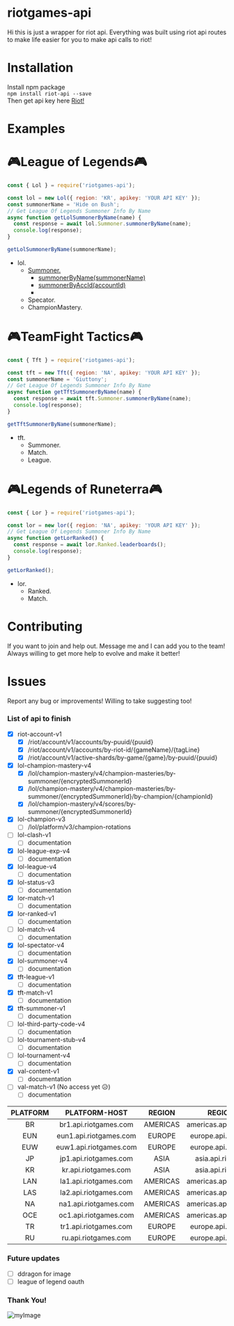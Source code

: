 # riotgames-api

Hi this is just a wrapper for riot api. Everything was built using riot api routes to make life easier for you to make api calls to riot!

# Installation

Install npm package
<br>
`npm install riot-api --save`
<br>
Then get api key here [Riot!](https://developer.riotgames.com/)

# Examples

# **🎮League of Legends🎮**

```javascript
const { Lol } = require('riotgames-api');

const lol = new Lol({ region: 'KR', apikey: 'YOUR API KEY' });
const summonerName = 'Hide on Bush';
// Get League Of Legends Summoner Info By Name
async function getLolSummonerByName(name) {
  const response = await lol.Summoner.summonerByName(name);
  console.log(response);
}

getLolSummonerByName(summonerName);
```

- lol.
  - [Summoner.](https://github.com/sruan6/riot-api/tree/main/example/lol_examples/summoner_example)
    - [summonerByName(summonerName)](https://github.com/sruan6/riot-api/blob/main/example/lol_examples/summoner_example/sample.js)
    - [summonerByAccId(accountId)](https://github.com/sruan6/riot-api/blob/main/example/lol_examples/summoner_example/sample.js)
    -
  - Specator.
  - ChampionMastery.

# **🎮TeamFight Tactics🎮**

```javascript
const { Tft } = require('riotgames-api');

const tft = new Tft({ region: 'NA', apikey: 'YOUR API KEY' });
const summonerName = 'Giuttony';
// Get League Of Legends Summoner Info By Name
async function getTftSummonerByName(name) {
  const response = await tft.Summoner.summonerByName(name);
  console.log(response);
}

getTftSummonerByName(summonerName);
```

- tft.
  - Summoner.
  - Match.
  - League.

# **🎮Legends of Runeterra🎮**

```javascript
const { Lor } = require('riotgames-api');

const lor = new lor({ region: 'NA', apikey: 'YOUR API KEY' });
// Get League Of Legends Summoner Info By Name
async function getLorRanked() {
  const response = await lor.Ranked.leaderboards();
  console.log(response);
}

getLorRanked();
```

- lor.
  - Ranked.
  - Match.

# Contributing

If you want to join and help out. Message me and I can add you to the team! Always willing to get more help to evolve and make it better!

# Issues

Report any bug or improvements! Willing to take suggesting too!

### List of api to finish

- [x] riot-account-v1
  - [x] /riot/account/v1/accounts/by-puuid/{puuid}
  - [x] /riot/account/v1/accounts/by-riot-id/{gameName}/{tagLine}
  - [x] /riot/account/v1/active-shards/by-game/{game}/by-puuid/{puuid}
- [x] lol-champion-mastery-v4
  - [x] /lol/champion-mastery/v4/champion-masteries/by-summoner/{encryptedSummonerId}
  - [x] /lol/champion-mastery/v4/champion-masteries/by-summoner/{encryptedSummonerId}/by-champion/{championId}
  - [x] /lol/champion-mastery/v4/scores/by-summoner/{encryptedSummonerId}
- [x] lol-champion-v3
  - [ ] /lol/platform/v3/champion-rotations
- [ ] lol-clash-v1
  - [ ] documentation
- [x] lol-league-exp-v4
  - [ ] documentation
- [x] lol-league-v4
  - [ ] documentation
- [x] lol-status-v3
  - [ ] documentation
- [x] lor-match-v1
  - [ ] documentation
- [x] lor-ranked-v1
  - [ ] documentation
- [ ] lol-match-v4
  - [ ] documentation
- [x] lol-spectator-v4
  - [ ] documentation
- [x] lol-summoner-v4
  - [ ] documentation
- [x] tft-league-v1
  - [ ] documentation
- [x] tft-match-v1
  - [ ] documentation
- [x] tft-summoner-v1
  - [ ] documentation
- [ ] lol-third-party-code-v4
  - [ ] documentation
- [ ] lol-tournament-stub-v4
  - [ ] documentation
- [ ] lol-tournament-v4
  - [ ] documentation
- [x] val-content-v1
  - [ ] documentation
- [ ] val-match-v1 (No access yet :disappointed_relieved:)
  - [ ] documentation

| PLATFORM |     PLATFORM-HOST      |  REGION  |        REGION-HOST         |
| :------: | :--------------------: | :------: | :------------------------: |
|    BR    | br1.api.riotgames.com  | AMERICAS | americas.api.riotgames.com |
|   EUN    | eun1.api.riotgames.com |  EUROPE  |  europe.api.riotgames.com  |
|   EUW    | euw1.api.riotgames.com |  EUROPE  |  europe.api.riotgames.com  |
|    JP    | jp1.api.riotgames.com  |   ASIA   |   asia.api.riotgames.com   |
|    KR    |  kr.api.riotgames.com  |   ASIA   |   asia.api.riotgames.com   |
|   LAN    | la1.api.riotgames.com  | AMERICAS | americas.api.riotgames.com |
|   LAS    | la2.api.riotgames.com  | AMERICAS | americas.api.riotgames.com |
|    NA    | na1.api.riotgames.com  | AMERICAS | americas.api.riotgames.com |
|   OCE    | oc1.api.riotgames.com  | AMERICAS | americas.api.riotgames.com |
|    TR    | tr1.api.riotgames.com  |  EUROPE  |  europe.api.riotgames.com  |
|    RU    |  ru.api.riotgames.com  |  EUROPE  |  europe.api.riotgames.com  |

### Future updates

- [ ] ddragon for image
- [ ] league of legend oauth

### Thank You!

![myImage](https://media.giphy.com/media/XRB1uf2F9bGOA/giphy.gif)
